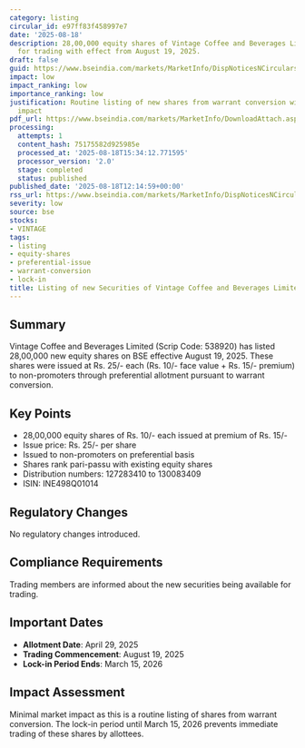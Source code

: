 ```yaml
---
category: listing
circular_id: e97ff83f458997e7
date: '2025-08-18'
description: 28,00,000 equity shares of Vintage Coffee and Beverages Limited listed
  for trading with effect from August 19, 2025.
draft: false
guid: https://www.bseindia.com/markets/MarketInfo/DispNoticesNCirculars.aspx?Noticeid={78F94AFD-D6B3-4653-BF96-DF63B3EEF2AE}&noticeno=20250818-26&dt=08/18/2025&icount=26&totcount=56&flag=0
impact: low
impact_ranking: low
importance_ranking: low
justification: Routine listing of new shares from warrant conversion with no market-wide
  impact
pdf_url: https://www.bseindia.com/markets/MarketInfo/DownloadAttach.aspx?id=20250818-26&attachedId=
processing:
  attempts: 1
  content_hash: 75175582d925985e
  processed_at: '2025-08-18T15:34:12.771595'
  processor_version: '2.0'
  stage: completed
  status: published
published_date: '2025-08-18T12:14:59+00:00'
rss_url: https://www.bseindia.com/markets/MarketInfo/DispNoticesNCirculars.aspx?Noticeid={78F94AFD-D6B3-4653-BF96-DF63B3EEF2AE}&noticeno=20250818-26&dt=08/18/2025&icount=26&totcount=56&flag=0
severity: low
source: bse
stocks:
- VINTAGE
tags:
- listing
- equity-shares
- preferential-issue
- warrant-conversion
- lock-in
title: Listing of new Securities of Vintage Coffee and Beverages Limited
---
```


## Summary

Vintage Coffee and Beverages Limited (Scrip Code: 538920) has listed 28,00,000 new equity shares on BSE effective August 19, 2025. These shares were issued at Rs. 25/- each (Rs. 10/- face value + Rs. 15/- premium) to non-promoters through preferential allotment pursuant to warrant conversion.

## Key Points

- 28,00,000 equity shares of Rs. 10/- each issued at premium of Rs. 15/-
- Issue price: Rs. 25/- per share
- Issued to non-promoters on preferential basis
- Shares rank pari-passu with existing equity shares
- Distribution numbers: 127283410 to 130083409
- ISIN: INE498Q01014

## Regulatory Changes

No regulatory changes introduced.

## Compliance Requirements

Trading members are informed about the new securities being available for trading.

## Important Dates

- **Allotment Date**: April 29, 2025
- **Trading Commencement**: August 19, 2025
- **Lock-in Period Ends**: March 15, 2026

## Impact Assessment

Minimal market impact as this is a routine listing of shares from warrant conversion. The lock-in period until March 15, 2026 prevents immediate trading of these shares by allottees.
